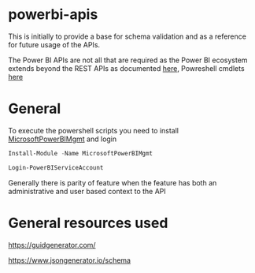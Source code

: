 # powerbi-apis
This is initially to provide a base for schema validation and as a reference for future usage of the APIs. 

The Power BI APIs are not all that are required as the Power BI ecosystem extends beyond the REST APIs as documented [here](https://learn.microsoft.com/en-us/rest/api/power-bi/), Powreshell cmdlets [here](https://learn.microsoft.com/en-us/power-bi/enterprise/service-admin-reference)

# General
To execute the powershell scripts you need to install [MicrosoftPowerBIMgmt](https://www.powershellgallery.com/packages/MicrosoftPowerBIMgmt/1.2.1111) and login

```powershell
Install-Module -Name MicrosoftPowerBIMgmt 

Login-PowerBIServiceAccount
```
Generally there is parity of feature when the feature has both an administrative and user based context to the API

# General resources used
https://guidgenerator.com/

https://www.jsongenerator.io/schema
